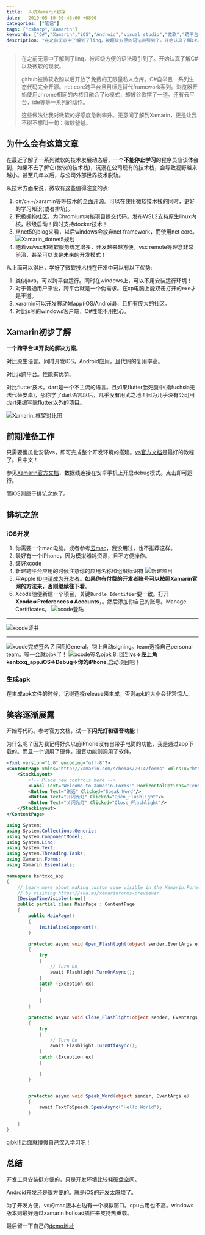 ```yaml
---
title:  入坑Xamarin初探
date:   2019-05-10 00:46:00 +0800
categories: ["笔记"]
tags: ["csharp","Xamarin"]
keywords: ["C#","Xamarin","iOS","Android","visual studio","微软","跨平台开发"]
description: "在之前无意中了解到了linq，被超级方便的语法吸引到了。开始认真了解C#以及微软的现状。github被微软收购以后开放了免费的无限量私人仓库。C#自举且一系列生态代码完全开源。net core跨平台且目标是替代framework系列。浏览器开始使用chrome相同的内核且融合了ie模式，却被谷歌摆了一道。还有云平台，ide等等一系列的动作。这些做法让我对微软的好感度急剧攀升。无意间了解到Xamarin，更是让我不得不想叫一句：微软爸爸。"
---
```





> 在之前无意中了解到了linq，被超级方便的语法吸引到了。开始认真了解C#以及微软的现状。
>
> github被微软收购以后开放了免费的无限量私人仓库。C#自举且一系列生态代码完全开源。net core跨平台且目标是替代framework系列。浏览器开始使用chrome相同的内核且融合了ie模式，却被谷歌摆了一道。还有云平台，ide等等一系列的动作。
>
> 这些做法让我对微软的好感度急剧攀升。无意间了解到Xamarin，更是让我不得不想叫一句：微软爸爸。


## 为什么会有这篇文章

在最近了解了一系列微软的技术发展动态后，一个**不能停止学习**的程序员应该体会到，如果不去了解它(微软的技术栈)，沉溺在公司现有的技术栈，会导致视野越来越小。甚至几年以后，与公司外部世界技术脱轨。

从技术方面来说，微软有这些值得注意的点:

1. c#/c++/xaramin等等技术的全面开源。可以在使用微软技术栈的同时，更好的学习知识(或者排坑)。
2. 积极拥抱社区，为Chromium内核项目提交代码。发布WSL2支持原生linux内核，秒级启动！同时支持docker技术！
3. 从net5的blog来看，以后windows会放弃net framework，而使用net core。
![Xamarin_dotnet5规划](/images/csharp/Xamarin_dotnet5规划.png)
4. 随着vs/vsc和微软服务绑定增多，开发越来越方便。vsc remote等理念非常前沿，甚至可以说是未来的开发模式！

从上面可以得出，学好了微软技术栈在开发中可以有以下优势:

1. 类似java，可以跨平台运行。同时在windows上，可以不用安装运行环境！
2. 对于普通用户来说，跨平台就是一个伪需求。在xp电脑上能双击打开的exe才是王道。
3. xaramin可以开发移动端app(iOS/Android)，且拥有庞大的社区。
4. 对比js写的windows客户端，C#性能不用担心。


## Xamarin初步了解

**一个跨平台UI开发的解决方案**。

对比原生语言。同时开发iOS，Android应用，且代码的复用率高。

对比js跨平台。性能有优势。

对比flutter技术。dart是一个不主流的语言。且如果flutter胎死腹中(指fuchsia无法代替安卓)，那你学了dart语言以后，几乎没有用武之地！因为几乎没有公司用dart来编写除flutter以外的项目。

![Xamarin_框架对比图](/images/csharp/Xamarin_框架对比图.png)

## 前期准备工作

只需要傻瓜化安装vs，即可完成整个开发环境的搭建。[vs官方文档](https://docs.microsoft.com/zh-cn/visualstudio/products/?view=vs-2019)是最好的教程了。且中文！

参见[Xamarin官方文档](https://docs.microsoft.com/zh-cn/xamarin/get-started/first-app/?pivots=windows)，数据线连接在安卓手机上开启debug模式。点击即可运行。

而iOS则属于排坑之旅了。

## 排坑之旅

### iOS开发

1. 你需要一个mac电脑。或者参考[云mac](https://www.macincloud.com/)，我没用过，也不推荐这样。
2. 最好有一个iPhone，因为模拟器耗资源，且不方便操作。
3. 装好xcode
4. 新建跨平台应用的时候注意你的应用名称和组织标识符
![新建项目](/images/csharp/Xamarin_新建项目.png)
5. 用Apple ID[申请成为开发者](https://developer.apple.com/account/)。**如果你有付费的开发者账号可以按照Xamarin官网的方法来，否则继续往下看**。
6. Xcode随便新建一个项目，关键`Bundle Identifier`要一致。打开**Xcode=>Preferences=>Accounts**，。然后添加你自己的账号。Manage Certificates。
![xcode登陆](/images/csharp/Xamarin_xcode登陆.png)

---
![xcode证书](/images/csharp/Xamarin_xcode证书.png)

---
![xcode完成签名](/images/csharp/Xamarin_xcode完成签名.png)
7. 回到General，钩上自动signing。team选择自己personal team。等一会就ojbk了！
![xcode签名ojbk](/images/csharp/Xamarin_xcode签名ojbk.png)
8. 回到**vs=>左上角kentxxq_app.iOS=>Debug=>你的iPhone**,启动项目吧！

### 生成apk
在生成apk文件的时候，记得选择release来生成。否则apk的大小会非常惊人。

## 笑容逐渐展露
开始写代码。参考官方文档，试一下**闪光灯和语音功能**！

为什么呢？因为我记得好久以前iPhone没有自带手电筒的功能，我是通过app下载的。而且一个调用了硬件，语音功能则调用了软件。

```xml
<?xml version="1.0" encoding="utf-8"?>
<ContentPage xmlns="http://xamarin.com/schemas/2014/forms" xmlns:x="http://schemas.microsoft.com/winfx/2009/xaml" xmlns:local="clr-namespace:kentxxq_app" x:Class="kentxxq_app.MainPage">
    <StackLayout>
        <!-- Place new controls here -->
        <Label Text="Welcome to Xamarin.Forms!" HorizontalOptions="Center" VerticalOptions="CenterAndExpand" />
        <Button Text="说话" Clicked="Speak_Word"/>
        <Button Text="开闪光灯" Clicked="Open_Flashlight"/>
        <Button Text="关闪光灯" Clicked="Close_Flashlight"/>
    </StackLayout>
</ContentPage>
```

```cs
using System;
using System.Collections.Generic;
using System.ComponentModel;
using System.Linq;
using System.Text;
using System.Threading.Tasks;
using Xamarin.Forms;
using Xamarin.Essentials;

namespace kentxxq_app
{
    // Learn more about making custom code visible in the Xamarin.Forms previewer
    // by visiting https://aka.ms/xamarinforms-previewer
    [DesignTimeVisible(true)]
    public partial class MainPage : ContentPage
    {
        public MainPage()
        {
            InitializeComponent();
        }

        protected async void Open_Flashlight(object sender,EventArgs e)
        {
            try
            {
                // Turn On
                await Flashlight.TurnOnAsync();
            }
            catch (Exception ex)
            {
                
            }
        }

        protected async void Close_Flashlight(object sender, EventArgs e)
        {
            try
            {
                // Turn On
                await Flashlight.TurnOffAsync();
            }
            catch (Exception ex)
            {

            }
        }


        protected async void Speak_Word(object sender, EventArgs e)
        {
            await TextToSpeech.SpeakAsync("Hello World");
        }

    }
}
```

ojbk!!!后面就慢慢自己深入学习吧！

## 总结
开发工具安装挺方便的，只是开发环境比较耗硬盘空间。

Android开发还是很方便的。就是iOS的开发太麻烦了。

为了开发方便，vs的mac版本右边有一个模拟窗口。cpu占用也不高。windows版本则最好通过xamarin hotload插件来支持热重载。

最后留一下自己的[demo地址](https://github.com/a805429509/kentxxq_app)